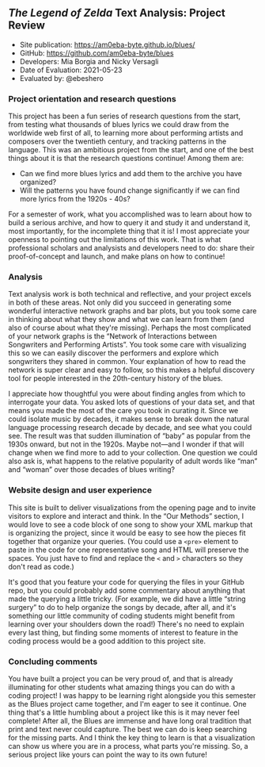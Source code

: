 ## *The Legend of Zelda* Text Analysis: Project Review

* Site publication: <https://am0eba-byte.github.io/blues/>
* GitHub: <https://github.com/am0eba-byte/blues>
* Developers: Mia Borgia and Nicky Versagli
* Date of Evaluation: 2021-05-23
* Evaluated by: @ebeshero

### Project orientation and research questions
This project has been a fun series of research questions from the start, from testing what thousands of blues lyrics we could draw from the worldwide web first of all, to learning more about performing artists and composers over the twentieth century, and tracking patterns in the language. This was an ambitious project from the start, and one of the best things about it is that the research questions continue! Among them are:

* Can we find more blues lyrics and add them to the archive you have organized? 
* Will the patterns you have found change significantly if we can find more lyrics from the 1920s - 40s? 

For a semester of work, what you accomplished was to learn about how to build a serious archive, and how to query it and study it and understand it, most importantly, for the incomplete thing that it is! I most appreciate your openness to pointing out the limitations of this work. That is what professional scholars and analysists and developers need to do: share their proof-of-concept and launch, and make plans on how to continue! 

### Analysis
Text analysis work is both technical and reflective, and your project excels in both of these areas. Not only did you succeed in generating some wonderful interactive network graphs and bar plots, but you took some care in thinking about what they show and what we can learn from them (and also of course about what they're missing). Perhaps the most complicated of your network graphs is the “Network of Interactions between Songwriters and Performing Artists”. You took some care with visualizing this so we can easily discover the performers and explore which songwriters they shared in common. Your explanation of how to read the network is super clear and easy to follow, so this makes a helpful discovery tool for people interested in the 20th-century history of the blues. 

I appreciate how thoughtful you were about finding angles from which to interrogate your data. You asked lots of questions of your data set, and that means you made the most of the care you took in curating it. Since we could isolate music by decades, it makes sense to break down the natural language processing research decade by decade, and see what you could see. The result was that sudden illumination of “baby” as popular from the 1930s onward, but not in the 1920s. Maybe not—and I wonder if that will change when we find more to add to your collection. One question we could also ask is, what happens to the relative popularity of adult words like “man” and “woman” over those decades of blues writing?

### Website design and user experience
This site is built to deliver visualizations from the opening page and to invite visitors to explore and interact and think. In the “Our Methods” section, I would love to see a code block of one song to show your XML markup that is organizing the project, since it would be easy to see how the pieces fit together that organize your queries. (You could use a `<pre>` element to paste in the code for one representative song and HTML will preserve the spaces. You just have to find and replace the `<` and `>` characters so they don't read as code.) 

It's good that you feature your code for querying the files in your GitHub repo, but you could probably add some commentary about anything that made the querying a little tricky. (For example, we did have a little “string surgery” to do to help organize the songs by decade, after all, and it's something our little community of coding students might benefit from learning over your shoulders down the road!) There's no need to explain every last thing, but finding some moments of interest to feature in the coding process would be a good addition to this project site. 

### Concluding comments
You have built a project you can be very proud of, and that is already illuminating for other students what amazing things you can do with a coding project! I was happy to be learning right alongside you this semester as the Blues project came together, and I'm eager to see it continue. One thing that's a little humbling about a project like this is it may never feel complete! After all, the Blues are immense and have long oral tradition that print and text never could capture. The best we can do is keep searching for the missing parts. And I think the key thing to learn is that a visualization can show us where you are in a process, what parts you're missing. So, a serious project like yours can point the way to its own future!   